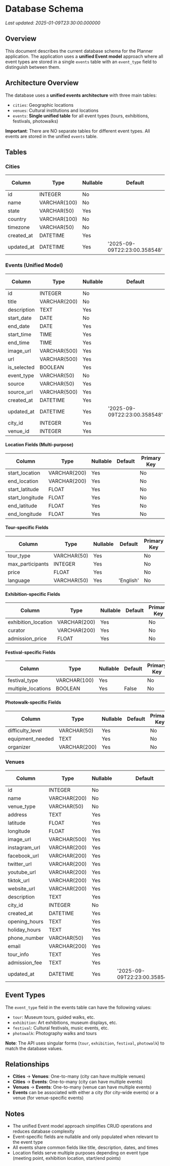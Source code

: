 # Database Schema

*Last updated: 2025-01-09T23:30:00.000000*

## Overview

This document describes the current database schema for the Planner application. The application uses a **unified Event model** approach where all event types are stored in a single `events` table with an `event_type` field to distinguish between them.

## Architecture Overview

The database uses a **unified events architecture** with three main tables:
- `cities`: Geographic locations
- `venues`: Cultural institutions and locations  
- `events`: **Single unified table** for all event types (tours, exhibitions, festivals, photowalks)

**Important**: There are NO separate tables for different event types. All events are stored in the unified `events` table.

## Tables

### Cities

| Column | Type | Nullable | Default | Primary Key |
|--------|------|----------|---------|-------------|
| id | INTEGER | No |  | Yes |
| name | VARCHAR(100) | No |  | No |
| state | VARCHAR(50) | Yes |  | No |
| country | VARCHAR(100) | No |  | No |
| timezone | VARCHAR(50) | No |  | No |
| created_at | DATETIME | Yes |  | No |
| updated_at | DATETIME | Yes | '2025-09-09T22:23:00.358548' | No |

### Events (Unified Model)

| Column | Type | Nullable | Default | Primary Key |
|--------|------|----------|---------|-------------|
| id | INTEGER | No |  | Yes |
| title | VARCHAR(200) | No |  | No |
| description | TEXT | Yes |  | No |
| start_date | DATE | No |  | No |
| end_date | DATE | Yes |  | No |
| start_time | TIME | Yes |  | No |
| end_time | TIME | Yes |  | No |
| image_url | VARCHAR(500) | Yes |  | No |
| url | VARCHAR(500) | Yes |  | No |
| is_selected | BOOLEAN | Yes |  | No |
| event_type | VARCHAR(50) | No |  | No |
| source | VARCHAR(50) | Yes |  | No |
| source_url | VARCHAR(500) | Yes |  | No |
| created_at | DATETIME | Yes |  | No |
| updated_at | DATETIME | Yes | '2025-09-09T22:23:00.358548' | No |
| city_id | INTEGER | Yes |  | No |
| venue_id | INTEGER | Yes |  | No |

#### Location Fields (Multi-purpose)
| Column | Type | Nullable | Default | Primary Key |
|--------|------|----------|---------|-------------|
| start_location | VARCHAR(200) | Yes |  | No |
| end_location | VARCHAR(200) | Yes |  | No |
| start_latitude | FLOAT | Yes |  | No |
| start_longitude | FLOAT | Yes |  | No |
| end_latitude | FLOAT | Yes |  | No |
| end_longitude | FLOAT | Yes |  | No |

#### Tour-specific Fields
| Column | Type | Nullable | Default | Primary Key |
|--------|------|----------|---------|-------------|
| tour_type | VARCHAR(50) | Yes |  | No |
| max_participants | INTEGER | Yes |  | No |
| price | FLOAT | Yes |  | No |
| language | VARCHAR(50) | Yes | 'English' | No |

#### Exhibition-specific Fields
| Column | Type | Nullable | Default | Primary Key |
|--------|------|----------|---------|-------------|
| exhibition_location | VARCHAR(200) | Yes |  | No |
| curator | VARCHAR(200) | Yes |  | No |
| admission_price | FLOAT | Yes |  | No |

#### Festival-specific Fields
| Column | Type | Nullable | Default | Primary Key |
|--------|------|----------|---------|-------------|
| festival_type | VARCHAR(100) | Yes |  | No |
| multiple_locations | BOOLEAN | Yes | False | No |

#### Photowalk-specific Fields
| Column | Type | Nullable | Default | Primary Key |
|--------|------|----------|---------|-------------|
| difficulty_level | VARCHAR(50) | Yes |  | No |
| equipment_needed | TEXT | Yes |  | No |
| organizer | VARCHAR(200) | Yes |  | No |

### Venues

| Column | Type | Nullable | Default | Primary Key |
|--------|------|----------|---------|-------------|
| id | INTEGER | No |  | Yes |
| name | VARCHAR(200) | No |  | No |
| venue_type | VARCHAR(50) | No |  | No |
| address | TEXT | Yes |  | No |
| latitude | FLOAT | Yes |  | No |
| longitude | FLOAT | Yes |  | No |
| image_url | VARCHAR(500) | Yes |  | No |
| instagram_url | VARCHAR(200) | Yes |  | No |
| facebook_url | VARCHAR(200) | Yes |  | No |
| twitter_url | VARCHAR(200) | Yes |  | No |
| youtube_url | VARCHAR(200) | Yes |  | No |
| tiktok_url | VARCHAR(200) | Yes |  | No |
| website_url | VARCHAR(200) | Yes |  | No |
| description | TEXT | Yes |  | No |
| city_id | INTEGER | No |  | No |
| created_at | DATETIME | Yes |  | No |
| opening_hours | TEXT | Yes |  | No |
| holiday_hours | TEXT | Yes |  | No |
| phone_number | VARCHAR(50) | Yes |  | No |
| email | VARCHAR(200) | Yes |  | No |
| tour_info | TEXT | Yes |  | No |
| admission_fee | TEXT | Yes |  | No |
| updated_at | DATETIME | Yes | '2025-09-09T22:23:00.358548' | No |

## Event Types

The `event_type` field in the events table can have the following values:
- `tour`: Museum tours, guided walks, etc.
- `exhibition`: Art exhibitions, museum displays, etc.
- `festival`: Cultural festivals, music events, etc.
- `photowalk`: Photography walks and tours

**Note**: The API uses singular forms (`tour`, `exhibition`, `festival`, `photowalk`) to match the database values.

## Relationships

- **Cities** → **Venues**: One-to-many (city can have multiple venues)
- **Cities** → **Events**: One-to-many (city can have multiple events)
- **Venues** → **Events**: One-to-many (venue can have multiple events)
- **Events** can be associated with either a city (for city-wide events) or a venue (for venue-specific events)

## Notes

- The unified Event model approach simplifies CRUD operations and reduces database complexity
- Event-specific fields are nullable and only populated when relevant to the event type
- All events share common fields like title, description, dates, and times
- Location fields serve multiple purposes depending on event type (meeting point, exhibition location, start/end points)

